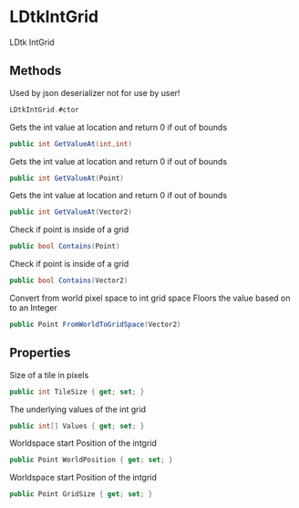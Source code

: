 # LDtkIntGrid

LDtk IntGrid

## Methods

Used by json deserializer not for use by user!

```csharp
LDtkIntGrid.#ctor
```

Gets the int value at location and return 0 if out of bounds

```csharp
public int GetValueAt(int,int)
```

Gets the int value at location and return 0 if out of bounds

```csharp
public int GetValueAt(Point)
```

Gets the int value at location and return 0 if out of bounds

```csharp
public int GetValueAt(Vector2)
```

Check if point is inside of a grid

```csharp
public bool Contains(Point)
```

Check if point is inside of a grid

```csharp
public bool Contains(Vector2)
```

Convert from world pixel space to int grid space Floors the value based on  to an Integer

```csharp
public Point FromWorldToGridSpace(Vector2)
```


## Properties

Size of a tile in pixels

```csharp
public int TileSize { get; set; }
```

The underlying values of the int grid

```csharp
public int[] Values { get; set; }
```

Worldspace start Position of the intgrid

```csharp
public Point WorldPosition { get; set; }
```

Worldspace start Position of the intgrid

```csharp
public Point GridSize { get; set; }
```


